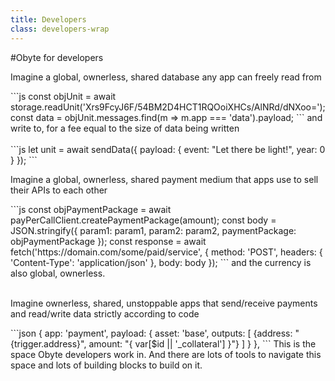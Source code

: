 ```yaml
---
title: Developers
class: developers-wrap
---
```


#Obyte for developers
<p class="bullet">Imagine a global, ownerless, shared database any app can freely read from</p>
```js
const objUnit = await storage.readUnit('Xrs9FcyJ6F/54BM2D4HCT1RQOoiXHCs/AlNRd/dNXoo=');
const data = objUnit.messages.find(m => m.app === 'data').payload;
```
and write to, for a fee equal to the size of data being written
<br><br>
```js
let unit = await sendData({ payload: { event: "Let there be light!", year: 0 } });
```
<p class="bullet">Imagine a global, ownerless, shared payment medium that apps use to sell their APIs to each other</p>
```js
const objPaymentPackage = await payPerCallClient.createPaymentPackage(amount);
const body = JSON.stringify({
	param1: param1,
	param2: param2,
	paymentPackage: objPaymentPackage
});
const response = await fetch('https://domain.com/some/paid/service', {
	method: 'POST',
	headers: { 'Content-Type': 'application/json' },
	body: body
});
```
and the currency is also global, ownerless.
<br><br>
<p class="bullet">Imagine ownerless, shared, unstoppable apps that send/receive payments and read/write data strictly according to code</p>
```json
{
	app: 'payment',
	payload: {
		asset: 'base',
		outputs: [
			{address: "{trigger.address}", amount: "{ var[$id || '_collateral'] }"}
		]
	}
},
```
This is the space Obyte developers work in. And there are lots of tools to navigate this space and lots of building blocks to build on it.
